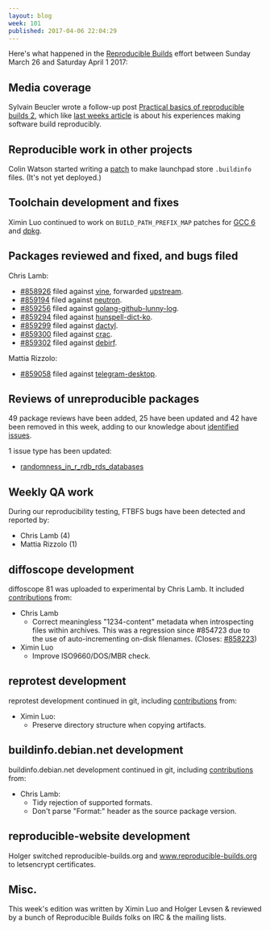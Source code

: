 ```yaml
---
layout: blog
week: 101
published: 2017-04-06 22:04:29
---
```


Here's what happened in the [Reproducible Builds](https://reproducible-builds.org) effort between Sunday March 26 and Saturday April 1 2017:

Media coverage
--------------

Sylvain Beucler wrote a follow-up post [Practical basics of reproducible builds
2](http://blog.beuc.net/posts/Practical_basics_of_reproducible_builds_2/),
which like [last weeks
article](http://blog.beuc.net/posts/Practical_basics_of_reproducible_builds/)
is about his experiences making software build reproducibly.


Reproducible work in other projects
-----------------------------------

Colin Watson started writing a
[patch](https://code.launchpad.net/~cjwatson/launchpad/store-buildinfo/+merge/321263)
to make launchpad store `.buildinfo` files. (It's not yet deployed.)


Toolchain development and fixes
-------------------------------

Ximin Luo continued to work on `BUILD_PATH_PREFIX_MAP` patches for [GCC
6](https://salsa.debian.org/reproducible-builds/gcc-6.git/) and
[dpkg](https://salsa.debian.org/reproducible-builds/dpkg.git/).


Packages reviewed and fixed, and bugs filed
-------------------------------------------

Chris Lamb:

* [#858926](https://bugs.debian.org/858926) filed against [vine](https://tracker.debian.org/pkg/vine), forwarded [upstream](https://github.com/celery/vine/pull/12).
* [#859194](https://bugs.debian.org/859194) filed against [neutron](https://tracker.debian.org/pkg/neutron).
* [#859256](https://bugs.debian.org/859256) filed against [golang-github-lunny-log](https://tracker.debian.org/pkg/golang-github-lunny-log).
* [#859294](https://bugs.debian.org/859294) filed against [hunspell-dict-ko](https://tracker.debian.org/pkg/hunspell-dict-ko).
* [#859299](https://bugs.debian.org/859299) filed against [dactyl](https://tracker.debian.org/pkg/dactyl).
* [#859300](https://bugs.debian.org/859300) filed against [crac](https://tracker.debian.org/pkg/crac).
* [#859302](https://bugs.debian.org/859302) filed against [debirf](https://tracker.debian.org/pkg/debirf).

Mattia Rizzolo:

* [#859058](https://bugs.debian.org/859058) filed against [telegram-desktop](https://tracker.debian.org/pkg/telegram-desktop).


Reviews of unreproducible packages
----------------------------------

49 package reviews have been added, 25 have been updated and 42 have been removed in this week,
adding to our knowledge about [identified issues](https://tests.reproducible-builds.org/debian/index_issues.html).

1 issue type has been updated:

- [randomness_in_r_rdb_rds_databases](https://tests.reproducible-builds.org/issues/unstable/randomness_in_r_rdb_rds_databases_issue.html)


Weekly QA work
--------------

During our reproducibility testing, FTBFS bugs have been detected and reported by:

 - Chris Lamb (4)
 - Mattia Rizzolo (1)


diffoscope development
----------------------

diffoscope 81 was uploaded to experimental by Chris Lamb. It included
[contributions](https://salsa.debian.org/reproducible-builds/diffoscope/commits/81)
from:

- Chris Lamb
  - Correct meaningless "1234-content" metadata when introspecting files
    within archives. This was a regression since #854723 due to the use of
    auto-incrementing on-disk filenames. (Closes: [#858223](https://bugs.debian.org/858223))
- Ximin Luo
  - Improve ISO9660/DOS/MBR check.


reprotest development
---------------------

reprotest development continued in git, including
[contributions](https://salsa.debian.org/reproducible-builds/reprotest.git/log/)
from:

- Ximin Luo:
  - Preserve directory structure when copying artifacts.


buildinfo.debian.net development
--------------------------------

buildinfo.debian.net development continued in git, including
[contributions](https://salsa.debian.org/reproducible-builds/reproducible-website.git/log/)
from:

- Chris Lamb:
  - Tidy rejection of supported formats.
  - Don't parse "Format:" header as the source package version.


reproducible-website development
--------------------------------

Holger switched reproducible-builds.org and www.reproducible-builds.org to
letsencrypt certificates.


Misc.
-----

This week's edition was written by Ximin Luo and Holger Levsen & reviewed by a
bunch of Reproducible Builds folks on IRC & the mailing lists.
